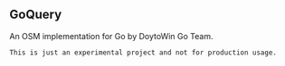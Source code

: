 GoQuery
---
An OSM implementation for Go by DoytoWin Go Team.

    This is just an experimental project and not for production usage.
    